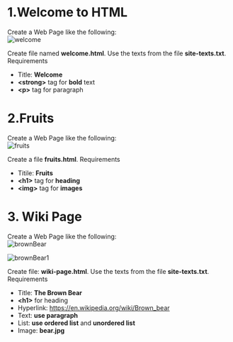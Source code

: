 # 1.Welcome to HTML
Create a Web Page like the following:<br/>
![welcome](https://user-images.githubusercontent.com/107359038/233837704-253e7b79-7a82-49ab-b68a-bf231916d5fa.jpg)

Create file named <strong>welcome.html</strong>. Use the texts from the file <strong>site-texts.txt</strong>.<br/>
Requirements
-	Title: <strong>Welcome</strong>
-	<strong>\<strong></strong> tag for <strong>bold</strong> text
-	<strong>\<p></strong> tag for paragraph

  # 2.Fruits
Create a Web Page like the following:<br/>
 ![fruits](https://user-images.githubusercontent.com/107359038/233837848-33946243-ac57-40ea-8ccf-62700a9734b0.jpg)

Create a file <strong>fruits.html</strong>.
Requirements
-	Titile: <strong>Fruits</strong>
-	<strong>\<h1></strong> tag for <strong>heading</strong>
-	<strong>\<img></strong> tag for <strong>images</strong>

  # 3.	Wiki Page
Create a Web Page like the following:<br/>
 ![brownBear](https://user-images.githubusercontent.com/107359038/233837992-485d0917-b42e-4ec7-bd08-4b674fdb0091.jpg)

 ![brownBear1](https://user-images.githubusercontent.com/107359038/233837995-a87e6d52-c2e8-49d1-8fcf-2dbfa3bb2c8c.jpg)

Create file: **wiki-page.html**. Use the texts from the file **site-texts.txt**.<br/>
Requirements
-	Title: **The Brown Bear**
  -	**\<h1>** for heading
-	Hyperlink: https://en.wikipedia.org/wiki/Brown_bear
-	Text: **use paragraph**
-	List: **use ordered list** and **unordered list**
-	Image: **bear.jpg**
